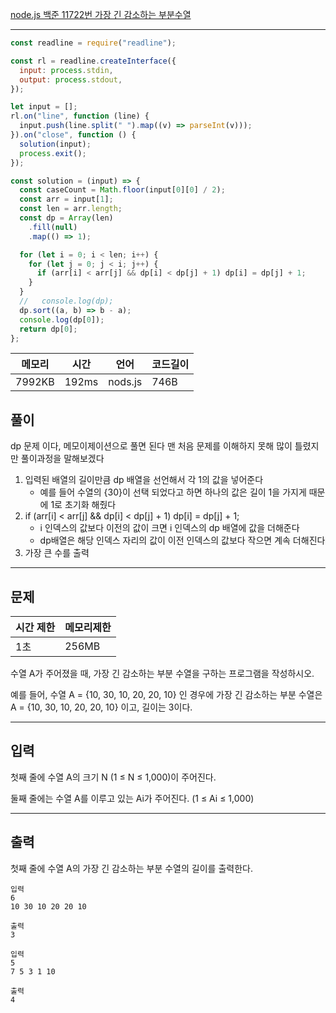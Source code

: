 [node.js 백준 11722번 가장 긴 감소하는 부분수열](https://www.acmicpc.net/problem/11722)

---

```javascript
const readline = require("readline");

const rl = readline.createInterface({
  input: process.stdin,
  output: process.stdout,
});

let input = [];
rl.on("line", function (line) {
  input.push(line.split(" ").map((v) => parseInt(v)));
}).on("close", function () {
  solution(input);
  process.exit();
});

const solution = (input) => {
  const caseCount = Math.floor(input[0][0] / 2);
  const arr = input[1];
  const len = arr.length;
  const dp = Array(len)
    .fill(null)
    .map(() => 1);

  for (let i = 0; i < len; i++) {
    for (let j = 0; j < i; j++) {
      if (arr[i] < arr[j] && dp[i] < dp[j] + 1) dp[i] = dp[j] + 1;
    }
  }
  //   console.log(dp);
  dp.sort((a, b) => b - a);
  console.log(dp[0]);
  return dp[0];
};
```

| 메모리 | 시간  | 언어    | 코드길이 |
| ------ | ----- | ------- | -------- |
| 7992KB | 192ms | nods.js | 746B     |

## 풀이

dp 문제 이다, 메모이제이션으로 풀면 된다
맨 처음 문제를 이해하지 못해 많이 틀렸지만 풀이과정을 말해보겠다

1. 입력된 배열의 길이만큼 dp 배열을 선언해서 각 1의 값을 넣어준다
   - 예를 들어 수열의 {30}이 선택 되었다고 하면 하나의 값은 길이 1을 가지게 때문에 1로 초기화 해줬다
2. if (arr[i] < arr[j] && dp[i] < dp[j] + 1) dp[i] = dp[j] + 1;
   - i 인덱스의 값보다 이전의 값이 크면 i 인덱스의 dp 배열에 값을 더해준다
   - dp배열은 해당 인덱스 자리의 값이 이전 인덱스의 값보다 작으면 계속 더해진다
3. 가장 큰 수를 출력

---

## 문제

| 시간 제한 | 메모리제한 |
| --------- | ---------- |
| 1초       | 256MB      |

수열 A가 주어졌을 때, 가장 긴 감소하는 부분 수열을 구하는 프로그램을 작성하시오.

예를 들어, 수열 A = {10, 30, 10, 20, 20, 10} 인 경우에 가장 긴 감소하는 부분 수열은 A = {10, 30, 10, 20, 20, 10} 이고, 길이는 3이다.

---

## 입력

첫째 줄에 수열 A의 크기 N (1 ≤ N ≤ 1,000)이 주어진다.

둘째 줄에는 수열 A를 이루고 있는 Ai가 주어진다. (1 ≤ Ai ≤ 1,000)

---

## 출력

첫째 줄에 수열 A의 가장 긴 감소하는 부분 수열의 길이를 출력한다.

```
입력
6
10 30 10 20 20 10

출력
3

입력
5
7 5 3 1 10

출력
4
```

